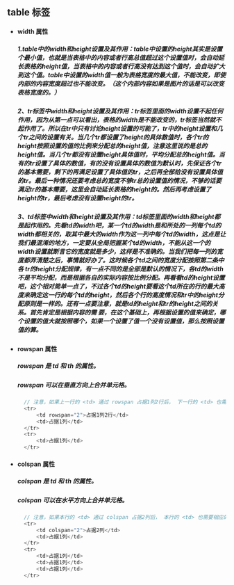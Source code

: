 ## table 标签
- #### width 属性
  ##### 1.table中的width和height设置及其作用：table中设置的height其实是设置个最小值，也就是当表格中的内容或者行高总值超过这个设置值时，会自动延长表格的height值，当表格中的内容或者行高没有达到这个值时，会自动扩大到这个值。table中设置的width值一般为表格宽度的最大值，不能改变，即使内部的内容宽度超过也不能改变。（这个内部内容如果是图片的话是可以改变表格宽度的。）

  ##### 2、tr标签中width和height设置及其作用：tr标签里面的width设置不起任何作用，因为从第一点可以看出，表格的width是不能改变的，tr标签当然就不起作用了。所以在tr中只有讨论height设置的可能了，tr中的height设置和几个tr之间的设置有关。当几个tr都设置了height的具体数值时，各个tr的height按照设置的值的比例来分配总的height值，注意这里说的是总的height值。当几个tr都没有设置height具体值时，平均分配总的height值。当有的tr设置了具体的数值，有的没有设置具体的数值为默认时，先保证各个tr的基本需要，剩下的再满足设置了具体值的tr，之后再全部给没有设置具体值的tr。最后一种情况还要考虑总的宽度不够tr总的设置值的情况，不够的话要满足tr的基本需要，这里会自动延长表格的height的。然后再考虑设置了height的tr，最后考虑没有设置height的tr。

  ##### 3、td标签中width和height设置及其作用：td标签里面的width和height都是起作用的。先看td的width吧，某一个td的width是和所处的一列每个td的width都相关的，取其中最大的width作为这一列中每个td的width，这点是让我们最混淆的地方，一定要从全局把握某个td的width，不能从这一个的width设置就断言它的宽度就是多少，这样是不准确的。当我们把每一列的宽度都弄清楚之后，事情就好办了。这时候各个td之间的宽度分配按照第二条中各 tr的height分配规律，有一点不同的是全部是默认的情况下，各td的width不是平均分配，而是根据各自的实际内容按比例分配。再看看td的height设置吧，这个相对简单一点了，不过各个td的height要看这个td所在的行的最大高度来确定这一行的每个td的height，然后各个行的高度情况和tr中的height分配原则是一样的。还有一点要注意，就是td的height和tr的height之间的关系。首先肯定是根据内容的需 要，在这个基础上，再根据设置的值来确定，哪个设置的值大就按照哪个，如果一个设置了值一个没有设置值，那么按照设置值的算。



- #### rowspan 属性
  ##### rowspan 是 td 和 th 的属性。
  ##### rowspan 可以在垂直方向上合并单元格。
  ```javascript
    // 注意，如果上一行的 <td> 通过 rowspan 占据1列2行后， 下一行的 <td> 也需要相应的少一个
    <tr>
        <td rowspan="2">占据1列2行</td>
        <td>占据1列</td>
    </tr>
    <tr>
        <td>占据1列</td>
    </tr>
  ```

- #### colspan 属性
  ##### colspan 是 td 和 th 的属性。
  ##### colspan 可以在水平方向上合并单元格。
  ```javascript
    // 注意，如果本行的 <td> 通过 colspan 占据2列后， 本行的 <td> 也需要相应的少一个
    <tr>
        <td colspan="2">占据2列</td>
        <td>占据1列</td>
    </tr>
    <tr>
        <td>占据1列</td>
        <td>占据1列</td>
        <td>占据1列</td>
    </tr>
   ```
